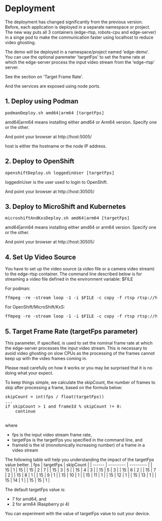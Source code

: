 # Deployment

The deployment has changed significantly from the previous version. Before, each application is deployed in a separate namespace or project. The new way puts all 3 containers (edge-rtsp, robots-cpu and edge-server) in a singe pod to make the communication faster using localhost to reduce video ghosting.

The demo will be deployed in a namespace/project named 'edge-demo'.
You can use the optional paremeter 'targetFps' to set the frame rate at which the edge-server process the input video stream from the 'edge-rtsp' server.

See the section on 'Target Frame Rate'.

And the services are exposed using node ports.

## 1. Deploy using Podman
<pre>
podmanDeploy.sh amd64|arm64 [targetFps]
</pre>
amd64|arm64 means installing either amd64 or Arm64 version. Specify one or the other.

And point your browser at http://host:5005/

host is either the hostname or the node IP address.

## 2. Deploy to OpenShift
<pre>
openshiftDeploy.sh loggedinUser [targetFps]
</pre>
loggedinUser is the user used to login to OpenShift.

And point your browser at http://host:30505/

## 3. Deploy to MicroShift and Kubernetes
<pre>
microshiftAndKxsDeploy.sh amd64|arm64 [targetFps]
</pre>
amd64|arm64 means installing either amd64 or arm64 version. Specify one or the other.

And point your browser at http://host:30505/


## 4. Set Up Video Source
You have to set up the video source (a video file or a camera video stream) to the edge-rtsp container. The command line described below is for streaming a video file defined in the environment variable: $FILE

For podman:
<pre>
ffmpeg -re -stream_loop -1 -i $FILE -c copy -f rtsp rtsp://host:8554/mystream
</pre>

For OpenShift/MicroShift/KxS:
<pre>
ffmpeg -re -stream_loop -1 -i $FILE -c copy -f rtsp rtsp://host:30854/mystream
</pre>

## 5. Target Frame Rate (targetFps parameter)
This parameter, if specified, is used to set the nominal frame rate at which the edge-server processes the input video stream. This is necessary to avoid video ghosting on slow CPUs as the processing of the frames cannot keep up with the video frames coming in.

Please read carefully on how it works or you may be surprised that it is no doing what your expect.

To keep things simple, we calculate the skipCount, the number of frames to skip after processing a frame, based on the formula below:

<pre>
skipCount = int(fps / float(targetFps))
...
if skipCount > 1 and frameId % skipCount != 0:
    continue

</pre>
where 
* fps is the input video stream frame rate,
* targetFps is the targetFps you specified in the command line, and
* frameId is the id (monotonically increasing number) of a frame in a video stream

The following table will help you understanding the impact of the targetFps value better.
| fps    | targetFps | skipCount |
| ------ | --------- | --------- |
| 15     | 1         | 15        |
| 15     | 2         | 7         |
| 15     | 3         | 5         |
| 15     | 4         | 3         |
| 15     | 5         | 3         |
| 15     | 6         | 2         |
| 15     | 7         | 2         |
| 15     | 8         | 1         |
| 15     | 9         | 1         |
| 15     | 10        | 1         |
| 15     | 11        | 1         |
| 15     | 12        | 1         |
| 15     | 13        | 1         |
| 15     | 14        | 1         |
| 15     | 15        | 1         |


The default targetFps value is:
* 7 for amd64, and
* 2 for arm64 (Raspberry pi 4)

You can experiment with the value of targetFps value to suit your device.


